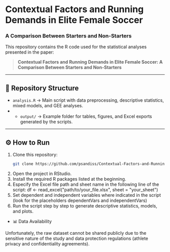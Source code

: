 # Contextual Factors and Running Demands in Elite Female Soccer  
### A Comparison Between Starters and Non-Starters

This repository contains the R code used for the statistical analyses presented in the paper:

> **Contextual Factors and Running Demands in Elite Female Soccer: A Comparison Between Starters and Non-Starters**

---

## 📂 Repository Structure
- `analysis.R` → Main script with data preprocessing, descriptive statistics, mixed models, and GEE analyses.
- - `output/` → Example folder for tables, figures, and Excel exports generated by the scripts. 
---

## ⚙️ How to Run
1. Clone this repository:  
   ```bash
   git clone https://github.com/psandiss/Contextual-Factors-and-Running-Demands-in-Elite-Female-Soccer.git

2. Open the project in RStudio.
3. Install the required R packages listed at the beginning.
4. Especify the Excel file path and sheet name in the following line of the script: df <- read_excel("path/to/your_file.xlsx", sheet = "your_sheet")
5. Set dependent and independent variables where indicated in the script (look for the placeholders dependentVars and independentVars)
6. Run the script step by step to generate descriptive statistics, models, and plots.

* 📊 Data Availability 

Unfortunately, the raw dataset cannot be shared publicly due to the sensitive nature of the study and data protection regulations (athlete privacy and confidentiality agreements).
